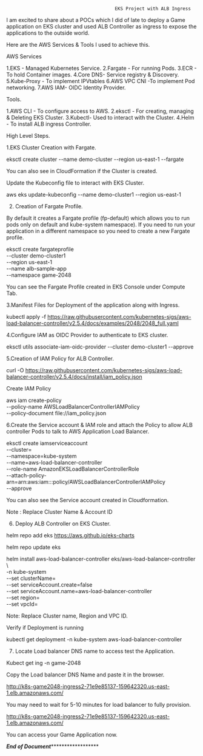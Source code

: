                                             EKS Project with ALB Ingress

I am excited to share about a POCs which I did of late to deploy a Game application on  EKS cluster and used ALB Controller as ingress to expose the applications to the outside world.

Here are the AWS Services & Tools I used  to achieve this.

AWS Services

1.EKS  - Managed Kubernetes Service.
2.Fargate - For running Pods.
3.ECR - To hold Container images.
4.Core DNS- Service registry & Discovery.
5.Kube-Proxy - To implement IPVtables 
6.AWS VPC CNI -To implement Pod networking.
7.AWS IAM-  OIDC Identity Provider.

Tools.

1.AWS CLI - To configure access to AWS.
2.eksctl - For creating, managing & Deleting EKS Cluster.
3.Kubectl- Used to interact with the Cluster.
4.Helm - To install ALB ingress Controller.

High Level Steps.

1.EKS Cluster Creation with Fargate.

  eksctl create cluster --name demo-cluster --region us-east-1 --fargate




You can also see in CloudFormation if the Cluster is created.



Update the Kubeconfig file to interact with EKS Cluster.

aws eks update-kubeconfig --name demo-cluster1 --region us-east-1



2. Creation of Fargate Profile. 

By default it creates a Fargate profile (fp-default) which allows you to run pods only on default and kube-system namespace). If you need to run your application in a different namespace so you  need to create a new Fargate profile.

eksctl create fargateprofile \
    --cluster demo-cluster1 \
    --region us-east-1 \
    --name alb-sample-app \
    --namespace game-2048



You can see the Fargate Profile created in EKS Console under Compute Tab.



3.Manifest Files for Deployment of the application along with Ingress.

   
kubectl apply -f https://raw.githubusercontent.com/kubernetes-sigs/aws-load-balancer-controller/v2.5.4/docs/examples/2048/2048_full.yaml






4.Configure IAM as OIDC Provider to authenticate to EKS cluster.

eksctl utils associate-iam-oidc-provider --cluster demo-cluster1 --approve



5.Creation of IAM Policy for ALB Controller.

curl -O https://raw.githubusercontent.com/kubernetes-sigs/aws-load-balancer-controller/v2.5.4/docs/install/iam_policy.json



Create IAM Policy

aws iam create-policy \
    --policy-name AWSLoadBalancerControllerIAMPolicy \
    --policy-document file://iam_policy.json



6.Create the Service account & IAM role and attach the Policy to allow ALB controller Pods to talk to AWS Application Load Balancer.

eksctl create iamserviceaccount \
  --cluster=<your-cluster-name> \
  --namespace=kube-system \
  --name=aws-load-balancer-controller \
  --role-name AmazonEKSLoadBalancerControllerRole \
  --attach-policy-arn=arn:aws:iam::<your-aws-account-id>:policy/AWSLoadBalancerControllerIAMPolicy \
  --approve



You can also see the Service account created in Cloudformation.



Note : Replace Cluster Name & Account ID 


6. Deploy ALB Controller on EKS Cluster.

helm repo add eks https://aws.github.io/eks-charts

helm repo update eks

helm install aws-load-balancer-controller eks/aws-load-balancer-controller \            
  -n kube-system \
  --set clusterName=<your-cluster-name> \
  --set serviceAccount.create=false \
  --set serviceAccount.name=aws-load-balancer-controller \
  --set region=<region> \
  --set vpcId=<your-vpc-id>



Note: Replace Cluster name, Region and VPC ID.

Verify if Deployment is running

kubectl get deployment -n kube-system aws-load-balancer-controller





7. Locate Load balancer DNS name to access test the  Application.

Kubect get ing -n game-2048




Copy the Load balancer DNS Name and paste it in the browser.

http://k8s-game2048-ingress2-71e9e85137-159642320.us-east-1.elb.amazonaws.com/

You may need to wait for 5-10 minutes for load balancer to fully provision.

http://k8s-game2048-ingress2-71e9e85137-159642320.us-east-1.elb.amazonaws.com/


      



You can access your Game Application now.


*******************************End of Document*************************************************
